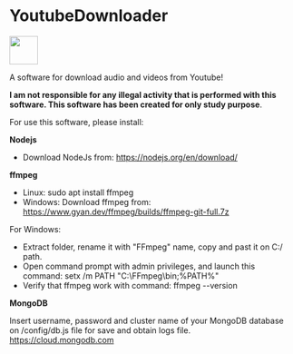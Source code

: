 # YoutubeDownloader
<img src="https://github.com/MorrisPenasso/YoutubeDownloader/blob/master/images/icon.ico" style=" width:50px; height:50px"/>

A software for download audio and videos from Youtube!

**I am not responsible for any illegal activity that is performed with this software. This software has been created for only study purpose**.

For use this software, please install:

**Nodejs**
 
 - Download NodeJs from: https://nodejs.org/en/download/

**ffmpeg**

 - Linux: sudo apt install ffmpeg
 - Windows: Download ffmpeg from: https://www.gyan.dev/ffmpeg/builds/ffmpeg-git-full.7z

 For Windows: 
  - Extract folder, rename it with "FFmpeg" name, copy and past it on C:/ path.
  - Open command prompt with admin privileges, and launch this command: setx /m PATH "C:\FFmpeg\bin;%PATH%"
  - Verify that ffmpeg work with command: ffmpeg --version

**MongoDB**

Insert username, password and cluster name of your MongoDB database on /config/db.js file for save and obtain logs file.
https://cloud.mongodb.com
